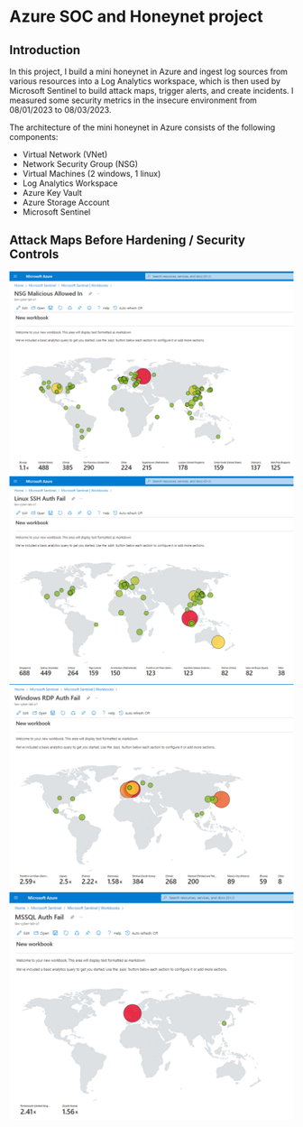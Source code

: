 # Azure SOC and Honeynet project

## Introduction

In this project, I build a mini honeynet in Azure and ingest log sources from various resources into a Log Analytics workspace, which is then used by Microsoft Sentinel to build attack maps, trigger alerts, and create incidents. I measured some security metrics in the insecure environment from 08/01/2023 to 08/03/2023.

The architecture of the mini honeynet in Azure consists of the following components:

- Virtual Network (VNet)
- Network Security Group (NSG)
- Virtual Machines (2 windows, 1 linux)
- Log Analytics Workspace
- Azure Key Vault
- Azure Storage Account
- Microsoft Sentinel

## Attack Maps Before Hardening / Security Controls
![NSG Allowed Inbound Malicious Flows](https://github.com/4am-walking/Azure-SOC-Honeynet/blob/main/imgs/NSG%20Allowed%20In.PNG)<br>
![Linux Syslog Auth Failures](https://github.com/4am-walking/Azure-SOC-Honeynet/blob/main/imgs/Linux%20SSH%20Fail.PNG)<br>
![Windows RDP Auth Failures](https://github.com/4am-walking/Azure-SOC-Honeynet/blob/main/imgs/Windows%20RDP%20Fail.PNG)<br>
![MSSQL Auth Failures](https://github.com/4am-walking/Azure-SOC-Honeynet/blob/main/imgs/MSSQL%20Login%20Fail.PNG)<br>
